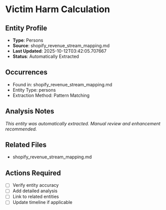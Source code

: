 # Victim Harm Calculation

## Entity Profile
- **Type**: Persons
- **Source**: shopify_revenue_stream_mapping.md
- **Last Updated**: 2025-10-12T03:42:05.707667
- **Status**: Automatically Extracted

## Occurrences
- Found in: shopify_revenue_stream_mapping.md
- Entity Type: persons
- Extraction Method: Pattern Matching

## Analysis Notes
*This entity was automatically extracted. Manual review and enhancement recommended.*

## Related Files
- shopify_revenue_stream_mapping.md

## Actions Required
- [ ] Verify entity accuracy
- [ ] Add detailed analysis
- [ ] Link to related entities
- [ ] Update timeline if applicable
